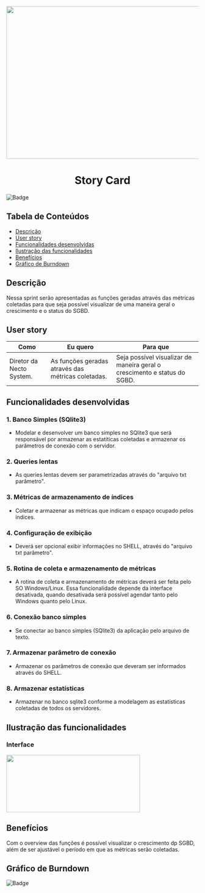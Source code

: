 <p align="center">
  <img src="https://github.com/DolphinDatabase/SGBD_Health/blob/Sprint-3/Images%20Sprint%203/Story%20card.jpg?w=400"height="400" width="700" />

</p>
<h1 align="center"> Story Card  </h1>  

![Badge](https://img.shields.io/badge/STATUS-EM%20DESENVOLVIMENTO-yellow)


## Tabela de Conteúdos  


 * [Descrição](#descrição)
 * [User story](#user-story)  
 * [Funcionalidades desenvolvidas](#funcionalidades-desenvolvidas)
 * [Ilustração das funcionalidades](#ilustração-das-funcionalidades)
 * [Benefícios](#benefícios)
 * [Gráfico de Burndown](#gráfico-de-burndown)  



## Descrição  


<p align="justified"> Nessa sprint serão apresentadas as funções geradas através das métricas coletadas para que seja possível visualizar de uma maneira geral o crescimento e o status do SGBD. 

  
## User story  
  
 
 | Como | Eu quero | Para que |
 | ------- | ------- | ------- |
 | Diretor da Necto System. | As funções geradas através das métricas coletadas.  | Seja possível visualizar de maneira geral o crescimento e status do SGBD. |
  
 
## Funcionalidades desenvolvidas  
  
  
 ### 1. Banco Simples (SQlite3) 
 - Modelar e desenvolver um banco simples no SQlite3 que será responsável por armazenar as estatíticas coletadas e armazenar os parâmetros de conexão com o servidor.
  
 ### 2. Queries lentas
 - As queries lentas devem ser parametrizadas através do "arquivo txt parâmetro".
  
 ### 3. Métricas de armazenamento de índices
 - Coletar e armazenar as métricas que indicam o espaço ocupado pelos índices.
  
 ### 4. Configuração de exibição
 - Deverá ser opcional exibir informações no SHELL,  através do "arquivo txt parâmetro".
  
 ### 5. Rotina de coleta e armazenamento de métricas
 - A rotina de coleta e armazenamento de métricas deverá ser feita pelo SO Windows/Linux. Essa funcionalidade depende da interface desativada, quando desativada será possível agendar tanto pelo Windows quanto pelo Linux.
  
 ### 6. Conexão banco simples
 - Se conectar ao banco simples (SQlite3) da aplicação pelo arquivo de texto.
  
 ### 7. Armazenar parâmetro de conexão
 - Armazenar os parâmetros de conexão que deveram ser informados através do SHELL.
  
 ### 8. Armazenar estatísticas
 - Armazenar no banco sqlite3 conforme a modelagem as estatísticas coletadas de todos os servidores.

  
 ## Ilustração das funcionalidades   
  
  ### Interface    
  
   <p align="left">
  <img src="https://github.com/DolphinDatabase/SGBD_Health/blob/Sprint-3/Images%20Sprint%203/wirefrane.jpg?w=200"height="150" width="350" /> 
    
  
 ## Benefícios
  
   Com o overview das funções é possível visualizar o crescimento dp SGBD, além de ser ajustável o período em que as métricas serão coletadas. 
  
    
 ## Gráfico de Burndown
  
![Badge](https://img.shields.io/badge/STATUS-EM%20DESENVOLVIMENTO-yellow)

  
  

  
  
  
  
 
